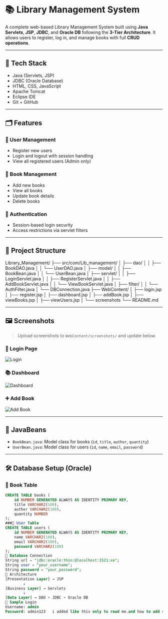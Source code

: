 # 📚 Library Management System

A complete web-based Library Management System built using **Java Servlets**, **JSP**, **JDBC**, and **Oracle DB** following the **3-Tier Architecture**. It allows users to register, log in, and manage books with full **CRUD operations**.

---

## 🔧 Tech Stack

- Java (Servlets, JSP)
- JDBC (Oracle Database)
- HTML, CSS, JavaScript
- Apache Tomcat
- Eclipse IDE
- Git + GitHub

---

## 🗂️ Features

### 👤 User Management
- Register new users
- Login and logout with session handling
- View all registered users (Admin only)

### 📘 Book Management
- Add new books
- View all books
- Update book details
- Delete books

### 🔐 Authentication
- Session-based login security
- Access restrictions via servlet filters

---

## 📁 Project Structure

Library_Management/
├── src/com/Lib_management/
│ ├── dao/
│ │ ├── BookDAO.java
│ │ └── UserDAO.java
│ ├── model/
│ │ ├── BookBean.java
│ │ └── UserBean.java
│ ├── servlet/
│ │ ├── LoginServlet.java
│ │ ├── RegisterServlet.java
│ │ ├── AddBookServlet.java
│ │ └── ViewBookServlet.java
│ ├── filter/
│ │ └── AuthFilter.java
│ └── DBConnection.java
├── WebContent/
│ ├── login.jsp
│ ├── register.jsp
│ ├── dashboard.jsp
│ ├── addBook.jsp
│ ├── viewBooks.jsp
│ ├── viewUsers.jsp
│ └── screenshots
└── README.md


---

## 🖼️ Screenshots

> Upload screenshots to `WebContent/screenshots/` and update below.

### 🔐 Login Page  
![Login](WebContent/screenshots/login.png)

### 📚 Dashboard  
![Dashboard](WebContent/screenshots/dashboard.png)

### ➕ Add Book  
![Add Book](WebContent/screenshots/addbooks.png)

---

## 🧩 JavaBeans

- `BookBean.java`: Model class for books (`id`, `title`, `author`, `quantity`)
- `UserBean.java`: Model class for users (`id`, `name`, `email`, `password`)

---

## 🛠️ Database Setup (Oracle)

### 🔹 Book Table

```sql
CREATE TABLE books (
    id NUMBER GENERATED ALWAYS AS IDENTITY PRIMARY KEY,
    title VARCHAR2(100),
    author VARCHAR2(100),
    quantity NUMBER
);
###🔹 User Table
CREATE TABLE users (
    id NUMBER GENERATED ALWAYS AS IDENTITY PRIMARY KEY,
    name VARCHAR2(100),
    email VARCHAR2(100),
    password VARCHAR2(100)
);
🔌 Database Connection
String url = "jdbc:oracle:thin:@localhost:1521:xe";
String user = "your_username";
String password = "your_password";
🧱 Architecture
[Presentation Layer] → JSP
        ↓
[Business Layer] → Servlets
        ↓
[Data Layer] → DAO + JDBC + Oracle DB
👥 Sample Login
Username: admin
Password: admin123   i added like this only to read me.and how to add screenshots  ,
